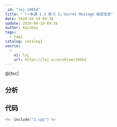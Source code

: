 ```yaml
---
_id: "loj-10054"
title: "「一本通 2.3 练习 3」Secret Message 秘密信息"
date: 2020-04-19 09:38
update: 2020-04-19 09:38
author: Rainboy
tags:
  - tag1
catalog: catalog1
source: 
  - 
    oj: loj
    url: https://loj.ac/problem/10054
---
```



@[toc]
## 分析



## 代码

```c
<%- include("1.cpp") %>
```
